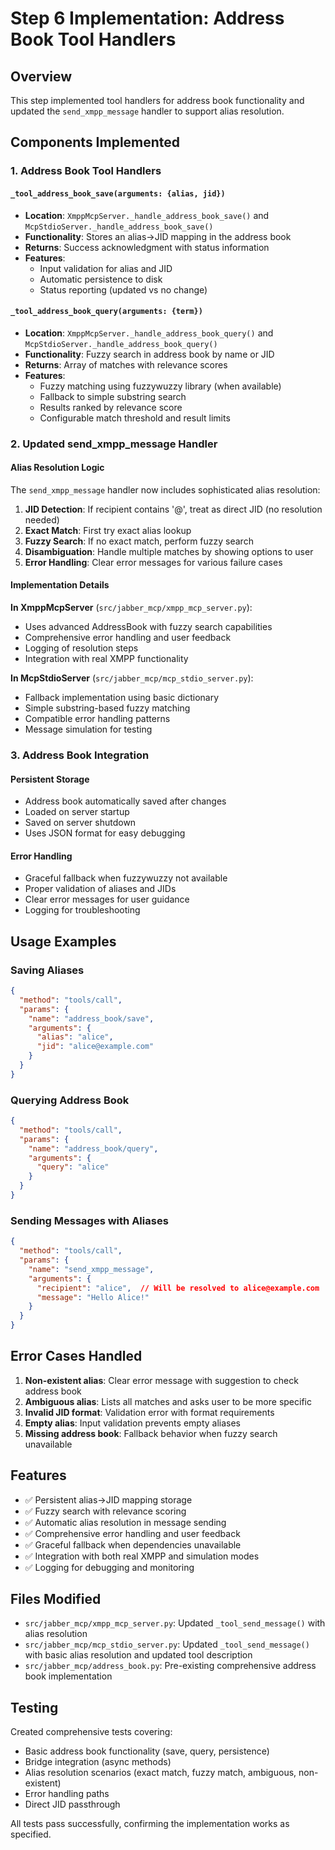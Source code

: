 # Step 6 Implementation: Address Book Tool Handlers

## Overview
This step implemented tool handlers for address book functionality and updated the `send_xmpp_message` handler to support alias resolution.

## Components Implemented

### 1. Address Book Tool Handlers

#### `_tool_address_book_save(arguments: {alias, jid})`
- **Location**: `XmppMcpServer._handle_address_book_save()` and `McpStdioServer._handle_address_book_save()`
- **Functionality**: Stores an alias→JID mapping in the address book
- **Returns**: Success acknowledgment with status information
- **Features**:
  - Input validation for alias and JID
  - Automatic persistence to disk
  - Status reporting (updated vs no change)

#### `_tool_address_book_query(arguments: {term})`
- **Location**: `XmppMcpServer._handle_address_book_query()` and `McpStdioServer._handle_address_book_query()`
- **Functionality**: Fuzzy search in address book by name or JID
- **Returns**: Array of matches with relevance scores
- **Features**:
  - Fuzzy matching using fuzzywuzzy library (when available)
  - Fallback to simple substring search
  - Results ranked by relevance score
  - Configurable match threshold and result limits

### 2. Updated send_xmpp_message Handler

#### Alias Resolution Logic
The `send_xmpp_message` handler now includes sophisticated alias resolution:

1. **JID Detection**: If recipient contains '@', treat as direct JID (no resolution needed)
2. **Exact Match**: First try exact alias lookup
3. **Fuzzy Search**: If no exact match, perform fuzzy search
4. **Disambiguation**: Handle multiple matches by showing options to user
5. **Error Handling**: Clear error messages for various failure cases

#### Implementation Details

**In XmppMcpServer** (`src/jabber_mcp/xmpp_mcp_server.py`):
- Uses advanced AddressBook with fuzzy search capabilities
- Comprehensive error handling and user feedback
- Logging of resolution steps
- Integration with real XMPP functionality

**In McpStdioServer** (`src/jabber_mcp/mcp_stdio_server.py`):
- Fallback implementation using basic dictionary
- Simple substring-based fuzzy matching
- Compatible error handling patterns
- Message simulation for testing

### 3. Address Book Integration

#### Persistent Storage
- Address book automatically saved after changes
- Loaded on server startup
- Saved on server shutdown
- Uses JSON format for easy debugging

#### Error Handling
- Graceful fallback when fuzzywuzzy not available
- Proper validation of aliases and JIDs
- Clear error messages for user guidance
- Logging for troubleshooting

## Usage Examples

### Saving Aliases
```json
{
  "method": "tools/call",
  "params": {
    "name": "address_book/save",
    "arguments": {
      "alias": "alice",
      "jid": "alice@example.com"
    }
  }
}
```

### Querying Address Book
```json
{
  "method": "tools/call",
  "params": {
    "name": "address_book/query",
    "arguments": {
      "query": "alice"
    }
  }
}
```

### Sending Messages with Aliases
```json
{
  "method": "tools/call",
  "params": {
    "name": "send_xmpp_message",
    "arguments": {
      "recipient": "alice",  // Will be resolved to alice@example.com
      "message": "Hello Alice!"
    }
  }
}
```

## Error Cases Handled

1. **Non-existent alias**: Clear error message with suggestion to check address book
2. **Ambiguous alias**: Lists all matches and asks user to be more specific
3. **Invalid JID format**: Validation error with format requirements
4. **Empty alias**: Input validation prevents empty aliases
5. **Missing address book**: Fallback behavior when fuzzy search unavailable

## Features

- ✅ Persistent alias→JID mapping storage
- ✅ Fuzzy search with relevance scoring
- ✅ Automatic alias resolution in message sending
- ✅ Comprehensive error handling and user feedback
- ✅ Graceful fallback when dependencies unavailable
- ✅ Integration with both real XMPP and simulation modes
- ✅ Logging for debugging and monitoring

## Files Modified

- `src/jabber_mcp/xmpp_mcp_server.py`: Updated `_tool_send_message()` with alias resolution
- `src/jabber_mcp/mcp_stdio_server.py`: Updated `_tool_send_message()` with basic alias resolution and updated tool description
- `src/jabber_mcp/address_book.py`: Pre-existing comprehensive address book implementation

## Testing

Created comprehensive tests covering:
- Basic address book functionality (save, query, persistence)
- Bridge integration (async methods)
- Alias resolution scenarios (exact match, fuzzy match, ambiguous, non-existent)
- Error handling paths
- Direct JID passthrough

All tests pass successfully, confirming the implementation works as specified.
